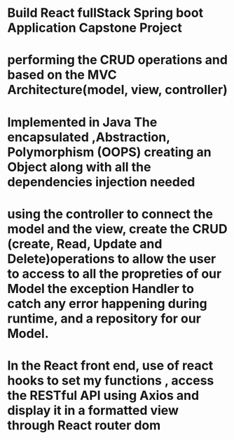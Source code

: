 #   Build React fullStack Spring boot Application   Capstone Project
#   performing the CRUD operations and based on the MVC Architecture(model, view, controller) 
#   Implemented  in Java The encapsulated ,Abstraction, Polymorphism (OOPS) creating an Object  along with all the dependencies injection needed
#   using the controller to connect the model and the view, create the CRUD (create, Read, Update and Delete)operations to allow the user to access  to all the propreties of our       Model the exception Handler to catch any error happening during runtime, and a repository for our Model. 
#   In the React  front end, use of react hooks to set my functions ,  access  the RESTful API  using Axios and display it in a formatted view through React router dom

